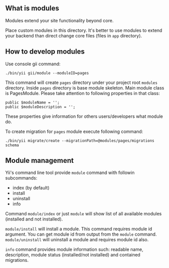 What is modules
---------------

Modules extend your site functionality beyond core.

Place custom modules in this directory. It's better to use modules to 
extend your backend than direct change core files (files in `app` directory).

How to develop modules
----------------------

Use console gii command:

```
./bin/yii gii/module --moduleID=pages
```

This command will create `pages` directory under your project root `modules`
directory.
Inside `pages` directory is base module skeleton. Main module class
is PagesModule. Please take attention to following properties in that class:

```
public $moduleName = '';
public $moduleDescription = '';
```

These properties give information for others users/developers what module do.

To create migration for `pages` module execute following command:

```
./bin/yii migrate/create --migrationPath=@modules/pages/migrations schema
```

Module management
-----------------

Yii's command line tool provide `module` command with followin subcommands:
- index (by default)
- install
- uninstall
- info

Command `module/index` or just `module` will show list of all available
modules (installed and not installed).

`module/install` will install a module. This command requires module id
argument. You can get module id from output from the `module` command.
`module/uninstall` will uninstall a module and requires module id also.

`info` command provides module information such: readable name, description,
module status (installed/not installed) and contained migrations.
